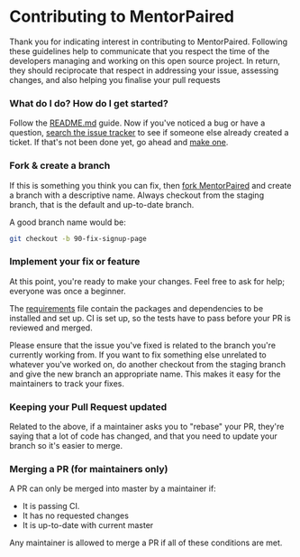 # Contributing to MentorPaired

Thank you for indicating interest in contributing to MentorPaired. Following these guidelines help to communicate that you respect the time of the developers managing and working on this open source project. In return, they should reciprocate that respect in addressing your issue, assessing changes, and also helping you finalise your pull requests

### What do I do? How do I get started?

Follow the [README.md](/README.md) guide. Now if you've noticed a bug or have a question, [search the issue tracker](https://github.com/mentorpaired/core/issues) to see if someone else already created a ticket. If that's not been done yet, go ahead and [make one](https://github.com/mentorpaired/core/issues/new).

### Fork & create a branch

If this is something you think you can fix, then [fork MentorPaired](https://help.github.com/en/articles/fork-a-repo) and create a branch with a descriptive name. Always checkout from the staging branch, that is the default and up-to-date branch.

A good branch name would be:

```sh
git checkout -b 90-fix-signup-page
```

### Implement your fix or feature

At this point, you're ready to make your changes. Feel free to ask for help; everyone was once a beginner.

The [requirements](/requirements.txt) file contain the packages and dependencies to be installed and set up. CI is set up, so the tests have to pass before your PR is reviewed and merged.

Please ensure that the issue you've fixed is related to the branch you're currently working from. If you want to fix something else unrelated to whatever you've worked on, do another checkout from the staging branch and give the new branch an appropriate name. This makes it easy for the maintainers to track your fixes.

### Keeping your Pull Request updated

Related to the above, if a maintainer asks you to "rebase" your PR, they're saying that a lot of code has changed, and that you need to update your branch so it's easier to merge.

### Merging a PR (for maintainers only)

A PR can only be merged into master by a maintainer if:

* It is passing CI.
* It has no requested changes
* It is up-to-date with current master

Any maintainer is allowed to merge a PR if all of these conditions are met.

